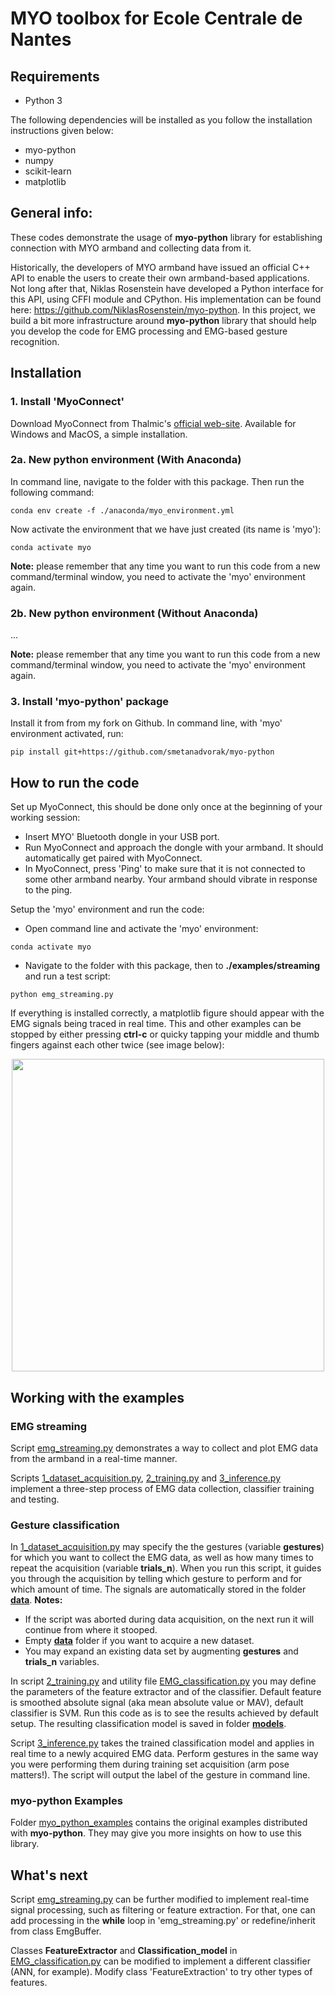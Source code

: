 # MYO toolbox for Ecole Centrale de Nantes
 
## Requirements 
- Python 3

The following dependencies will be installed as you follow the installation instructions given below: 
- myo-python
- numpy
- scikit-learn
- matplotlib

## General info:

These codes demonstrate the usage of __myo-python__ library for establishing connection with MYO armband and collecting data from it. 

Historically, the developers of MYO armband have issued an official C++ API to enable the users to create their own armband-based applications. Not long after that, Niklas Rosenstein have developed a Python interface for this API, using CFFI module and CPython. His implementation can be found here: https://github.com/NiklasRosenstein/myo-python. In this project, we build a bit more infrastructure around __myo-python__ library that should help you develop the code for EMG processing and EMG-based gesture recognition.
 
## Installation

### 1. Install 'MyoConnect' 

Download MyoConnect from Thalmic's [official web-site](https://support.getmyo.com/hc/en-us/articles/360018409792). Available for Windows and MacOS, a simple installation.

### 2a. New python environment (With Anaconda)

In command line, navigate to the folder with this package. Then run the following command:
```
conda env create -f ./anaconda/myo_environment.yml
```

Now activate the environment that we have just created (its name is 'myo'):
```
conda activate myo
```
__Note:__ please remember that any time you want to run this code from a new command/terminal window, you need to activate the 'myo' environment again.

### 2b. New python environment (Without Anaconda)

...

__Note:__ please remember that any time you want to run this code from a new command/terminal window, you need to activate the 'myo' environment again.

### 3. Install 'myo-python' package

Install it from from my fork on Github. In command line, with 'myo' environment activated, run:
```
pip install git+https://github.com/smetanadvorak/myo-python
```

## How to run the code
Set up MyoConnect, this should be done only once at the beginning of your working session:
- Insert MYO' Bluetooth dongle in your USB port.
- Run MyoConnect and approach the dongle with your armband. It should automatically get paired with MyoConnect.
- In MyoConnect, press 'Ping' to make sure that it is not connected to some other armband nearby. Your armband should vibrate in response to the ping.

Setup the 'myo' environment and run the code:
- Open command line and activate the 'myo' environment:
```
conda activate myo
```
	
- Navigate to the folder with this package, then to __./examples/streaming__ and run a test script:
```
python emg_streaming.py
```
If everything is installed correctly, a matplotlib figure should appear with the EMG signals being traced in real time. This and other examples can be stopped by either pressing __ctrl-c__  or quicky tapping your middle and thumb fingers against each other twice (see image below): 
	
<p align="center">
  <img width="500" src="docs/Alpes_ClassDiagramSmall.png">
</p>

## Working with the examples

### EMG streaming

Script [emg\_streaming.py](/examples/streaming/emg_streaming.py) demonstrates a way to collect and plot EMG data from the armband in a real-time manner.

Scripts [1\_dataset_acquisition.py](/examples/classification/1_dataset_acquisition.py), [2\_training.py](/examples/classification/2_training.py) and [3\_inference.py](/examples/classification/3_inference.py) implement a three-step process of EMG data collection, classifier training and testing.

### Gesture classification

In [1\_dataset_acquisition.py](/examples/classification/1_dataset_acquisition.py) may specify the the gestures (variable __gestures__) for which you want to collect the EMG data, as well as how many times to repeat the acquisition (variable __trials\_n__). When you run this script, it guides you through the acquisition by telling which gesture to perform and for which amount of time. The signals are automatically stored in the folder [__data__](/examples/classification/data/). 
__Notes:__ 
- If the script was aborted during data acquisition, on the next run it will continue from where it stooped.
- Empty [__data__](/examples/classification/data/) folder if you want to acquire a new dataset.
- You may expand an existing data set by augmenting __gestures__ and __trials_n__ variables.

In script [2\_training.py](/examples/classification/2_training.py) and utility file [EMG_classification.py](/examples/classification/EMG_classification.py) you may define the parameters of the feature extractor and of the classifier. Default feature is smoothed absolute signal (aka mean absolute value or MAV), default classifier is SVM. Run this code as is to see the results achieved by default setup. The resulting classification model is saved in folder [__models__](/examples/classification/data/). 

Script [3\_inference.py](/examples/classification/3_inference.py) takes the trained classification model and applies in real time to a newly acquired EMG data. Perform gestures in the same way you were performing them during training set acquisition (arm pose matters!). The script will output the label of the gesture in command line. 

### myo-python Examples
Folder [myo_python_examples](/examples/myo_python_examples/) contains the original examples distributed with __myo-python__. They may give you more insights on how to use this library. 

## What's next

Script [emg\_streaming.py](/examples/streaming/emg_streaming.py) can be further modified to implement real-time signal processing, such as filtering or feature extraction. For that, one can add processing in the __while__ loop in 'emg_streaming.py' or redefine/inherit from class EmgBuffer.

Classes __FeatureExtractor__ and __Classification_model__ in [EMG_classification.py](/examples/classification/EMG_classification.py) can be modified to implement a different classifier (ANN, for example). Modify class 'FeatureExtraction' to try other types of features. 
